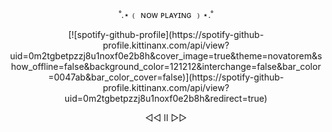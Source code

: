 <p align="center">
˚.⋆﹙ ɴᴏᴡ ᴘʟᴀʏɪɴɢ ﹚⋆.˚
</p>


<p align="center">
[![spotify-github-profile](https://spotify-github-profile.kittinanx.com/api/view?uid=0m2tgbetpzzj8u1noxf0e2b8h&cover_image=true&theme=novatorem&show_offline=false&background_color=121212&interchange=false&bar_color=0047ab&bar_color_cover=false)](https://spotify-github-profile.kittinanx.com/api/view?uid=0m2tgbetpzzj8u1noxf0e2b8h&redirect=true)
</p>


<p align="center">
◁◁  Ⅱ  ▷▷
</p>

